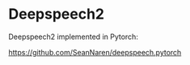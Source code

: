 # Deepspeech2

Deepspeech2 implemented in Pytorch:

https://github.com/SeanNaren/deepspeech.pytorch

